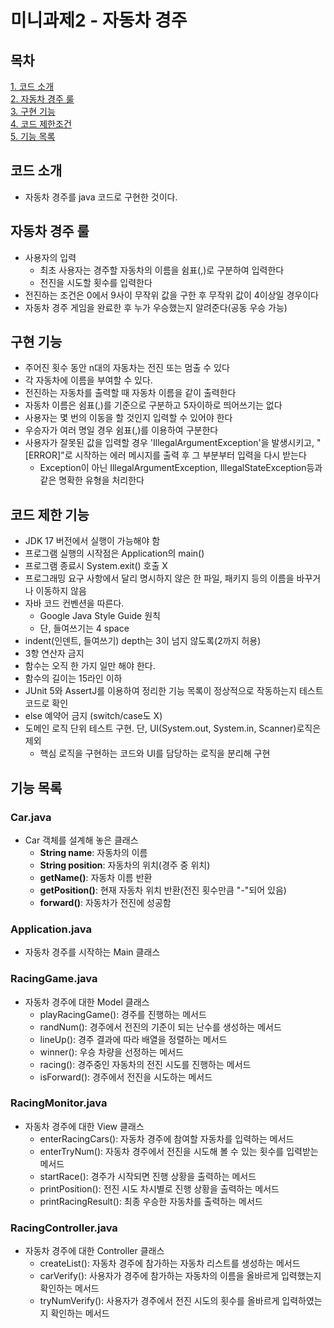 # 미니과제2 - 자동차 경주
## 목차
[1. 코드 소개](#코드-소개)<br>
[2. 자동차 경주 룰](#자동차-경주-룰)<br>
[3. 구현 기능](#구현-기능)<br>
[4. 코드 제한조건](#코드-제한-기능)<br>
[5. 기능 목록](#기능-목록)<br>
## 코드 소개
- 자동차 경주를 java 코드로 구현한 것이다.
## 자동차 경주 룰
- 사용자의 입력
  - 최초 사용자는 경주할 자동차의 이름을 쉼표(,)로 구분하여 입력한다
  - 전진을 시도할 횟수를 입력한다
- 전진하는 조건은 0에서 9사이 무작위 값을 구한 후 무작위 값이 4이상일 경우이다
- 자동차 경주 게임을 완료한 후 누가 우승했는지 알려준다(공동 우승 가능)
## 구현 기능
- 주어진 횟수 동안 n대의 자동차는 전진 또는 멈출 수 있다
- 각 자동차에 이름을 부여할 수 있다.
- 전진하는 자동차를 출력할 때 자동차 이름을 같이 출력한다
- 자동차 이름은 쉼표(,)를 기준으로 구분하고 5자이하로 띄어쓰기는 없다
- 사용자는 몇 번의 이동을 할 것인지 입력할 수 있어야 한다
- 우승자가 여러 명일 경우 쉼표(,)를 이용하여 구분한다
- 사용자가 잘못된 값을 입력할 경우 'IllegalArgumentException'을 발생시키고, "[ERROR]"로 시작하는 에러 메시지를 출력 후 그 부분부터 입력을 다시 받는다
  - Exception이 아닌 IllegalArgumentException, IllegalStateException등과 같은 명확한 유형을 처리한다
## 코드 제한 기능
- JDK 17 버전에서 실행이 가능해야 함
- 프로그램 실행의 시작점은 Application의 main()
- 프로그램 종료시 System.exit() 호출 X
- 프로그래밍 요구 사항에서 달리 명시하지 않은 한 파일, 패키지 등의 이름을 바꾸거나 이동하지 않음
- 자바 코드 컨벤션을 따른다.
  - Google Java Style Guide 원칙
  - 단, 들여쓰기는 4 space
- indent(인덴트, 들여쓰기) depth는 3이 넘지 않도록(2까지 허용)
- 3항 연산자 금지
- 함수는 오직 한 가지 일만 해야 한다.
- 함수의 길이는 15라인 이하
- JUnit 5와 AssertJ를 이용하여 정리한 기능 목록이 정상적으로 작동하는지 테스트 코드로 확인
- else 예약어 금지 (switch/case도 X)
- 도메인 로직 단위 테스트 구현. 단, UI(System.out, System.in, Scanner)로직은 제외
  - 핵심 로직을 구현하는 코드와 UI를 담당하는 로직을 분리해 구현
## 기능 목록
### Car.java
- Car 객체를 설계해 놓은 클래스
  - **String name**: 자동차의 이름
  - **String position**: 자동차의 위치(경주 중 위치)
  - **getName()**: 자동차 이름 반환
  - **getPosition()**: 현재 자동차 위치 반환(전진 횟수만큼 "-"되어 있음)
  - **forward()**: 자동차가 전진에 성공함
### Application.java
- 자동차 경주를 시작하는 Main 클래스
### RacingGame.java
- 자동차 경주에 대한 Model 클래스
  - playRacingGame(): 경주를 진행하는 메서드
  - randNum(): 경주에서 전진의 기준이 되는 난수를 생성하는 메서드
  - lineUp(): 경주 결과에 따라 배열을 정렬하는 메서드
  - winner(): 우승 차량을 선정하는 메서드
  - racing(): 경주중인 자동차의 전진 시도를 진행하는 메서드
  - isForward(): 경주에서 전진을 시도하는 메서드
### RacingMonitor.java
- 자동차 경주에 대한 View 클래스
  - enterRacingCars(): 자동차 경주에 참여할 자동차를 입력하는 메서드
  - enterTryNum(): 자동차 경주에서 전진을 시도해 볼 수 있는 횟수를 입력받는 메서드
  - startRace(): 경주가 시작되면 진행 상황을 출력하는 메서드
  - printPosition(): 전진 시도 차시별로 진행 상황을 출력하는 메서드
  - printRacingResult(): 최종 우승한 자동차를 출력하는 메서드
### RacingController.java
- 자동차 경주에 대한 Controller 클래스
  - createList(): 자동차 경주에 참가하는 자동차 리스트를 생성하는 메서드
  - carVerify(): 사용자가 경주에 참가하는 자동차의 이름을 올바르게 입력했는지 확인하는 메서드
  - tryNumVerify(): 사용자가 경주에서 전진 시도의 횟수를 올바르게 입력하였는지 확인하는 메서드